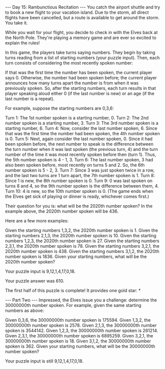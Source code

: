 --- Day 15: Rambunctious Recitation ---
You catch the airport shuttle and try to book a new flight to your vacation island. Due to the storm, all direct flights have been cancelled, but a route is available to get around the storm. You take it.

While you wait for your flight, you decide to check in with the Elves back at the North Pole. They're playing a memory game and are ever so excited to explain the rules!

In this game, the players take turns saying numbers. They begin by taking turns reading from a list of starting numbers (your puzzle input). Then, each turn consists of considering the most recently spoken number:

If that was the first time the number has been spoken, the current player says 0.
Otherwise, the number had been spoken before; the current player announces how many turns apart the number is from when it was previously spoken.
So, after the starting numbers, each turn results in that player speaking aloud either 0 (if the last number is new) or an age (if the last number is a repeat).

For example, suppose the starting numbers are 0,3,6:

Turn 1: The 1st number spoken is a starting number, 0.
Turn 2: The 2nd number spoken is a starting number, 3.
Turn 3: The 3rd number spoken is a starting number, 6.
Turn 4: Now, consider the last number spoken, 6. Since that was the first time the number had been spoken, the 4th number spoken is 0.
Turn 5: Next, again consider the last number spoken, 0. Since it had been spoken before, the next number to speak is the difference between the turn number when it was last spoken (the previous turn, 4) and the turn number of the time it was most recently spoken before then (turn 1). Thus, the 5th number spoken is 4 - 1, 3.
Turn 6: The last number spoken, 3 had also been spoken before, most recently on turns 5 and 2. So, the 6th number spoken is 5 - 2, 3.
Turn 7: Since 3 was just spoken twice in a row, and the last two turns are 1 turn apart, the 7th number spoken is 1.
Turn 8: Since 1 is new, the 8th number spoken is 0.
Turn 9: 0 was last spoken on turns 8 and 4, so the 9th number spoken is the difference between them, 4.
Turn 10: 4 is new, so the 10th number spoken is 0.
(The game ends when the Elves get sick of playing or dinner is ready, whichever comes first.)

Their question for you is: what will be the 2020th number spoken? In the example above, the 2020th number spoken will be 436.

Here are a few more examples:

Given the starting numbers 1,3,2, the 2020th number spoken is 1.
Given the starting numbers 2,1,3, the 2020th number spoken is 10.
Given the starting numbers 1,2,3, the 2020th number spoken is 27.
Given the starting numbers 2,3,1, the 2020th number spoken is 78.
Given the starting numbers 3,2,1, the 2020th number spoken is 438.
Given the starting numbers 3,1,2, the 2020th number spoken is 1836.
Given your starting numbers, what will be the 2020th number spoken?

Your puzzle input is 9,12,1,4,17,0,18.

Your puzzle answer was 610.

The first half of this puzzle is complete! It provides one gold star: *

--- Part Two ---
Impressed, the Elves issue you a challenge: determine the 30000000th number spoken. For example, given the same starting numbers as above:

Given 0,3,6, the 30000000th number spoken is 175594.
Given 1,3,2, the 30000000th number spoken is 2578.
Given 2,1,3, the 30000000th number spoken is 3544142.
Given 1,2,3, the 30000000th number spoken is 261214.
Given 2,3,1, the 30000000th number spoken is 6895259.
Given 3,2,1, the 30000000th number spoken is 18.
Given 3,1,2, the 30000000th number spoken is 362.
Given your starting numbers, what will be the 30000000th number spoken?

Your puzzle input is still 9,12,1,4,17,0,18.